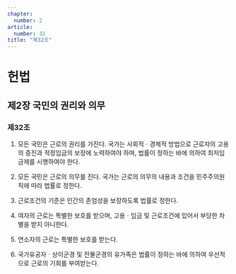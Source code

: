 ```yaml
---
chapter:
  number: 2
article:
  number: 32
title: "제32조"
---
```

# 헌법

## 제2장 국민의 권리와 의무

### 제32조

1. 모든 국민은 근로의 권리를 가진다. 국가는 사회적ㆍ경제적 방법으로 근로자의 고용의 증진과 적정임금의 보장에 노력하여야 하며, 법률이 정하는 바에 의하여 최저임금제를 시행하여야 한다.

2. 모든 국민은 근로의 의무를 진다. 국가는 근로의 의무의 내용과 조건을 민주주의원칙에 따라 법률로 정한다.

3. 근로조건의 기준은 인간의 존엄성을 보장하도록 법률로 정한다.

4. 여자의 근로는 특별한 보호를 받으며, 고용ㆍ임금 및 근로조건에 있어서 부당한 차별을 받지 아니한다.

5. 연소자의 근로는 특별한 보호를 받는다.

6. 국가유공자ㆍ상이군경 및 전몰군경의 유가족은 법률이 정하는 바에 의하여 우선적으로 근로의 기회를 부여받는다.
